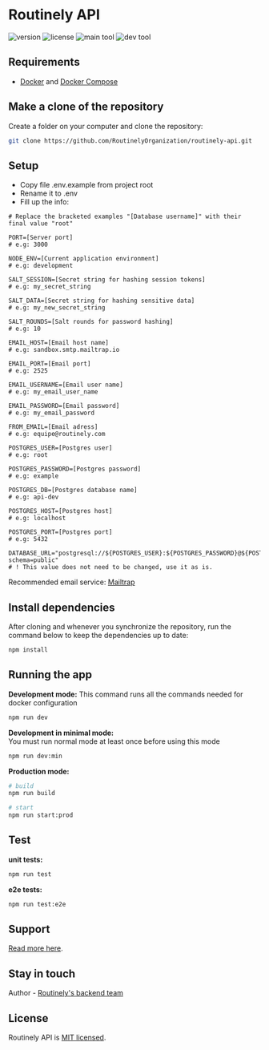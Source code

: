 # Routinely API

![version](https://img.shields.io/github/package-json/v/RoutinelyOrganization/Routinely.API?style=flat-square&labelColor=f2f2f2&color=white)
![license](https://img.shields.io/github/license/RoutinelyOrganization/Routinely.API?style=flat-square&labelColor=f2f2f2&color=white)
![main tool](https://img.shields.io/badge/Nest_JS-f2f2f2?logo=nestjs&logoColor=db1737&style=flat-square)
![dev tool](https://img.shields.io/badge/Docker-f2f2f2?logo=docker&logoColor=blue&style=flat-square)

## Requirements

- [Docker](https://www.docker.com/) and [Docker Compose](https://docs.docker.com/compose/)

## Make a clone of the repository
Create a folder on your computer and clone the repository:
```bash
git clone https://github.com/RoutinelyOrganization/routinely-api.git
```

## Setup

- Copy file .env.example from project root
- Rename it to .env
- Fill up the info:

```env
# Replace the bracketed examples "[Database username]" with their final value "root"

PORT=[Server port]
# e.g: 3000

NODE_ENV=[Current application environment]
# e.g: development

SALT_SESSION=[Secret string for hashing session tokens]
# e.g: my_secret_string

SALT_DATA=[Secret string for hashing sensitive data]
# e.g: my_new_secret_string

SALT_ROUNDS=[Salt rounds for password hashing]
# e.g: 10

EMAIL_HOST=[Email host name]
# e.g: sandbox.smtp.mailtrap.io

EMAIL_PORT=[Email port]
# e.g: 2525

EMAIL_USERNAME=[Email user name]
# e.g: my_email_user_name

EMAIL_PASSWORD=[Email password]
# e.g: my_email_password

FROM_EMAIL=[Email adress]
# e.g: equipe@routinely.com

POSTGRES_USER=[Postgres user]
# e.g: root

POSTGRES_PASSWORD=[Postgres password]
# e.g: example

POSTGRES_DB=[Postgres database name]
# e.g: api-dev

POSTGRES_HOST=[Postgres host]
# e.g: localhost

POSTGRES_PORT=[Postgres port]
# e.g: 5432

DATABASE_URL="postgresql://${POSTGRES_USER}:${POSTGRES_PASSWORD}@${POSTGRES_HOST}:${POSTGRES_PORT}/${POSTGRES_DB}?schema=public"
# ! This value does not need to be changed, use it as is.
```

Recommended email service: [Mailtrap](https://mailtrap.io/)

## Install dependencies
After cloning and whenever you synchronize the repository, run the command below to keep the dependencies up to date:
```bash
npm install
```

## Running the app
**Development mode:**
This command runs all the commands needed for docker configuration
```bash
npm run dev
```

**Development in minimal mode:**<br>
You must run normal mode at least once before using this mode
```bash
npm run dev:min
```

**Production mode:**
```bash
# build
npm run build

# start
npm run start:prod
```

## Test

**unit tests:**
```bash
npm run test
```

**e2e tests:**
```bash
npm run test:e2e
```

## Support
[Read more here](https://github.com/RoutinelyOrganization).

## Stay in touch
Author - [Routinely's backend team](https://github.com/RoutinelyOrganization)

## License
Routinely API is [MIT licensed](LICENSE).
